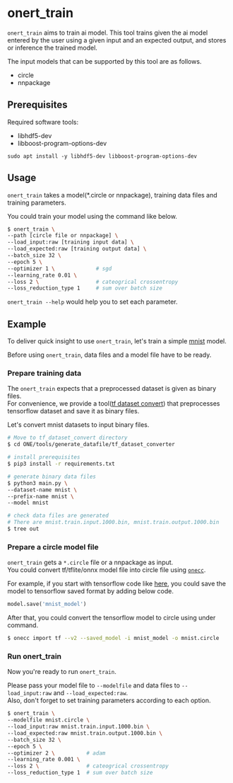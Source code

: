 # onert_train

`onert_train` aims to train ai model. This tool trains given the ai model entered by the user using a given input and an  expected output, and stores or inference the trained model.

The input models that can be supported by this tool are as follows.
- circle
- nnpackage

## Prerequisites

Required software tools:
  - libhdf5-dev
  - libboost-program-options-dev

```
sudo apt install -y libhdf5-dev libboost-program-options-dev
```

## Usage

`onert_train` takes a model(*.circle or nnpackage), training data files and training parameters.  

You could train your model using the command like below.  
```bash
$ onert_train \
--path [circle file or nnpackage] \
--load_input:raw [training input data] \
--load_expected:raw [training output data] \
--batch_size 32 \ 
--epoch 5 \
--optimizer 1 \             # sgd
--learning_rate 0.01 \   
--loss 2 \                  # cateogrical crossentropy
--loss_reduction_type 1     # sum over batch size
```
`onert_train --help` would help you to set each parameter.

## Example

To deliver quick insight to use `onert_train`, let's train a simple [mnist](https://www.kaggle.com/code/amyjang/tensorflow-mnist-cnn-tutorial) model. 

Before using `onert_train`, data files and a model file have to be ready.


### Prepare training data

The `onert_train` expects that a preprocessed dataset is given as binary files. <br/>
For convenience, we provide a tool([tf dataset convert](https://github.com/Samsung/ONE/tree/master/tools/generate_datafile/tf_dataset_converter)) that preprocesses tensorflow dataset and save it as binary files.

Let's convert mnist datasets to input binary files. 
```bash
# Move to tf_dataset_convert directory 
$ cd ONE/tools/generate_datafile/tf_dataset_converter

# install prerequisites
$ pip3 install -r requirements.txt

# generate binary data files
$ python3 main.py \ 
--dataset-name mnist \ 
--prefix-name mnist \ 
--model mnist 

# check data files are generated
# There are mnist.train.input.1000.bin, mnist.train.output.1000.bin
$ tree out
```

### Prepare a circle model file

`onert_train` gets a `*.circle` file or a nnpackage as input. <br/>
You could convert tf/tflite/onnx model file into circle file using [`onecc`](https://github.com/Samsung/ONE/tree/master/compiler/one-cmds). 

For example, if you start with tensorflow code like [here](https://github.com/Samsung/ONE/tree/master/tools/generate_datafile/tf_dataset_converter), you could save the model to tensorflow saved format by adding below code. 
```python 
model.save('mnist_model')
``` 

After that, you could convert the tensorflow model to circle using under command.
```bash 
$ onecc import tf --v2 --saved_model -i mnist_model -o mnist.circle
```
<!--TODO : Add How to inject training parameter into the circle model -->

### Run onert_train
Now you're ready to run `onert_train`.

Please pass your model file to `--modelfile` and data files to `--load_input:raw` and `--load_expected:raw`. <br/>
Also, don't forget to set training parameters according to each option. 

```bash 
$ onert_train \
--modelfile mnist.circle \
--load_input:raw mnist.train.input.1000.bin \
--load_expected:raw mnist.train.output.1000.bin \
--batch_size 32 \ 
--epoch 5 \
--optimizer 2 \          # adam
--learning_rate 0.001 \
--loss 2 \               # cateogrical crossentropy
--loss_reduction_type 1  # sum over batch size
```
